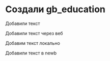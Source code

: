 # Создали gb_education

Добавили текст 

Добавили текст через веб

Добавим текст локально

Добавили текст в newb